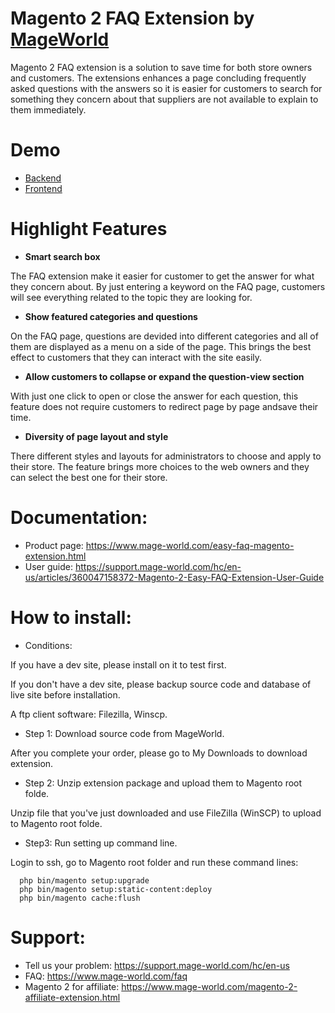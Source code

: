 # Magento 2 FAQ Extension by [MageWorld](https://www.mage-world.com/magento-2-extensions.html)
Magento 2 FAQ extension is a solution to save time for both store owners and customers. The extensions enhances a page concluding frequently asked questions with the answers so it is easier for customers to search for something they concern about that suppliers are not available to explain to them immediately. 
# Demo
* [Backend](https://demo03.mage-world.com/admin/admin/)
* [Frontend](https://demo03.mage-world.com/customer/account/login/)
# Highlight Features
* **Smart search box** 

The FAQ extension make it easier for customer to get the answer for what they concern about. By just entering a keyword on the FAQ page, customers will see everything related to the topic they are looking for. 
* **Show featured categories and questions**

On the FAQ page, questions are devided into different categories and all of them are displayed as a menu on a side of the page. This brings the best effect to customers that they can interact with the site easily. 
* **Allow customers to collapse or expand the question-view section**

With just one click to open or close the answer for each question, this feature does not require customers to redirect page by page andsave their time.
* **Diversity of page layout and style**

There different styles and layouts for administrators to choose and apply to their store. The feature brings more choices to the web owners and they can select the best one for their store.
# Documentation:
* Product page: https://www.mage-world.com/easy-faq-magento-extension.html
* User guide: https://support.mage-world.com/hc/en-us/articles/360047158372-Magento-2-Easy-FAQ-Extension-User-Guide

# How to install: 
* Conditions:

If you have a dev site, please install on it to test first.

If you don't have a dev site, please backup source code and database of live site before installation.

A ftp client software: Filezilla, Winscp.

* Step 1: Download source code from MageWorld.

After you complete your order, please go to My Downloads to download extension.

* Step 2: Unzip extension package and upload them to Magento root folde.

Unzip file that you've just downloaded and use FileZilla (WinSCP) to upload to Magento root folde.

* Step3: Run setting up command line.

Login to ssh, go to Magento root folder and run these command lines:

```
  php bin/magento setup:upgrade
  php bin/magento setup:static-content:deploy
  php bin/magento cache:flush
```
# Support: 
* Tell us your problem: https://support.mage-world.com/hc/en-us
* FAQ: https://www.mage-world.com/faq
* Magento 2 for affiliate: https://www.mage-world.com/magento-2-affiliate-extension.html
